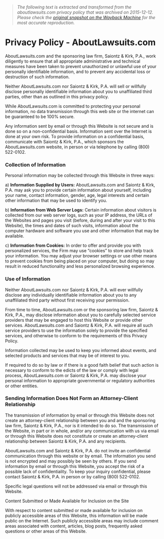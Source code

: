 > *The following text is extracted and transformed from the aboutlawsuits.com privacy policy that was archived on 2015-12-12. Please check the [original snapshot on the Wayback Machine](https://web.archive.org/web/20151212234503id_/http%3A//www.aboutlawsuits.com/about/privacy-policy) for the most accurate reproduction.*

# Privacy Policy - AboutLawsuits.com

AboutLawsuits.com and the sponsoring law firm, Saiontz & Kirk, P.A., work diligently to ensure that all appropriate administrative and technical measures have been taken to prevent unauthorized or unlawful use of your personally identifiable information, and to prevent any accidental loss or destruction of such information.

Neither AboutLawsuits.com nor Saiontz & Kirk, P.A. will sell or willfully disclose personally identifiable information about you to unaffiliated third parties, other than as outlined in this privacy policy.

While AboutLawsuits.com is committed to protecting your personal information, no data transmission through this web site or the internet can be guaranteed to be 100% secure. 

Any information sent by email or through this Website is not secure and is done so on a non-confidential basis. Information sent over the Internet is done at your own risk. To provide information on a confidential basis, communicate with Saiontz & Kirk, P.A., which sponsors the AboutLawsuits.com website, in person or via telephone by calling (800) 522-0102.

### Collection of Information

Personal information may be collected through this Website in three ways:

a) **Information Supplied by Users:** AboutLawsuits.com and Saiontz & Kirk, P.A. may ask you to provide certain information about yourself, including your name, contact information, gender, age, legal interests and certain other information that may be used to identify you.

b) **Information from Web Server Logs:** Certain information about visitors is collected from our web server logs, such as your IP address, the URLs of the Websites and pages you visit (before, during and after your visit to this Website), the times and dates of such visits, information about the computer hardware and software you use and other information that may be available.

c) **Information from Cookies:** In order to offer and provide you with personalized services, the Firm may use “cookies” to store and help track your information. You may adjust your browser settings or use other means to prevent cookies from being placed on your computer, but doing so may result in reduced functionality and less personalized browsing experience.

### Use of Information

Neither AboutLawsuits.com nor Saiontz & Kirk, P.A. will ever willfully disclose any individually identifiable information about you to any unaffiliated third party without first receiving your permission.

From time to time, AboutLawsuits.com or the sponsoring law firm, Saiontz & Kirk, P.A., may disclose information about you to carefully selected service providers that may be engaged to host this Website or provide other services. AboutLawsuits.com and Saiontz & Kirk, P.A. will require all such service providers to use the information solely to provide the specified services, and otherwise to conform to the requirements of this Privacy Policy.

Information collected may be used to keep you informed about events, and selected products and services that may be of interest to you.

If required to do so by law or if there is a good faith belief that such action is necessary to conform to the edicts of the law or comply with legal process, AboutLawsuits.com or Saiontz & Kirk, P.A. may disclose your personal information to appropriate governmental or regulatory authorities or other entities.

### Sending Information Does Not Form an Attorney-Client Relationship

The transmission of information by email or through this Website does not create an attorney-client relationship between you and and the sponsoring law firm, Saiontz & Kirk, P.A., nor is it intended to do so. The transmission of the Website, in part or in whole, and/or any communication with us via email or through this Website does not constitute or create an attorney-client relationship between Saiontz & Kirk, P.A. and any recipients.

AboutLawsuits.com and Saiontz & Kirk, P.A. do not invite an confidential communication through this website or by email. The information you send is not encrypted and may possibly be seen by others. If you send information by email or through this Website, you accept the risk of a possible lack of confidentiality. To keep your inquiry confidential, please contact Saiontz & Kirk, P.A. in person or by calling (800) 522-0102.

Specific legal questions will not be addressed via email or through this Website.

Content Submitted or Made Available for Inclusion on the Site

With respect to content submitted or made available for inclusion on publicly accessible areas of this Website, this information will be made public on the Internet. Such publicly accessible areas may include comment areas associated with content, articles, blog posts, frequently asked questions or other areas of this Website.
